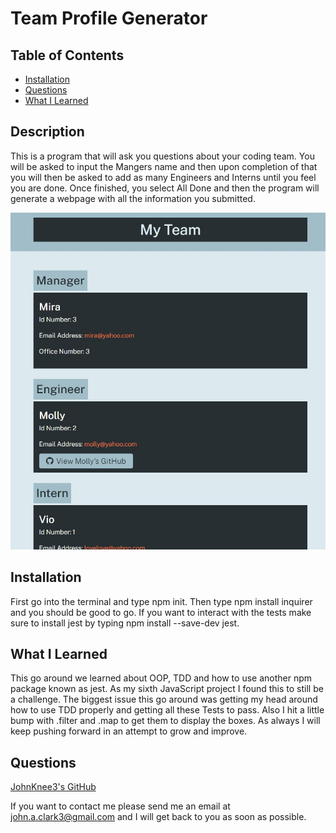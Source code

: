# Team Profile Generator

## Table of Contents

- [Installation](#installation)
- [Questions](#questions)
- [What I Learned](#what-i-learned)

## Description

This is a program that will ask you questions about your coding team. You will be asked to input the Mangers name and then upon completion of that you will then be asked to add as many Engineers and Interns until you feel you are done. Once finished, you select All Done and then the program will generate a webpage with all the information you submitted.

<img src="src/Screenshot.jpg" alt="Brief snip of the a created HTML">

## Installation

First go into the terminal and type npm init. Then type npm install inquirer and you should be good to go. If you want to interact with the tests make sure to install jest by typing npm install --save-dev jest.

## What I Learned

This go around we learned about OOP, TDD and how to use another npm package known as jest. As my sixth JavaScript project I found this to still be a challenge. The biggest issue this go around was getting my head around how to use TDD properly and getting all these Tests to pass. Also I hit a little bump with .filter and .map to get them to display the boxes. As always I will keep pushing forward in an attempt to grow and improve.

## Questions

<a href="https://github.com/JohnKnee3">JohnKnee3's GitHub</a>

If you want to contact me please send me an email at john.a.clark3@gmail.com and I will get back to you as soon as possible.
